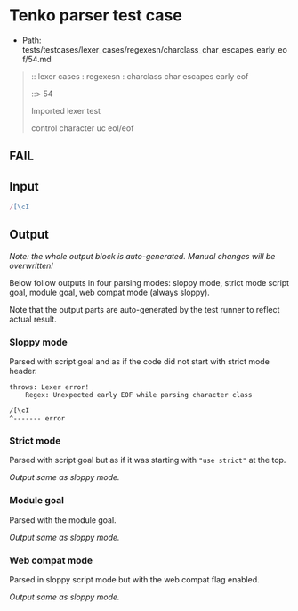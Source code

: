 # Tenko parser test case

- Path: tests/testcases/lexer_cases/regexesn/charclass_char_escapes_early_eof/54.md

> :: lexer cases : regexesn : charclass char escapes early eof
>
> ::> 54
>
> Imported lexer test
>
> control character uc eol/eof

## FAIL

## Input

`````js
/[\cI
`````

## Output

_Note: the whole output block is auto-generated. Manual changes will be overwritten!_

Below follow outputs in four parsing modes: sloppy mode, strict mode script goal, module goal, web compat mode (always sloppy).

Note that the output parts are auto-generated by the test runner to reflect actual result.

### Sloppy mode

Parsed with script goal and as if the code did not start with strict mode header.

`````
throws: Lexer error!
    Regex: Unexpected early EOF while parsing character class

/[\cI
^------- error
`````

### Strict mode

Parsed with script goal but as if it was starting with `"use strict"` at the top.

_Output same as sloppy mode._

### Module goal

Parsed with the module goal.

_Output same as sloppy mode._

### Web compat mode

Parsed in sloppy script mode but with the web compat flag enabled.

_Output same as sloppy mode._

